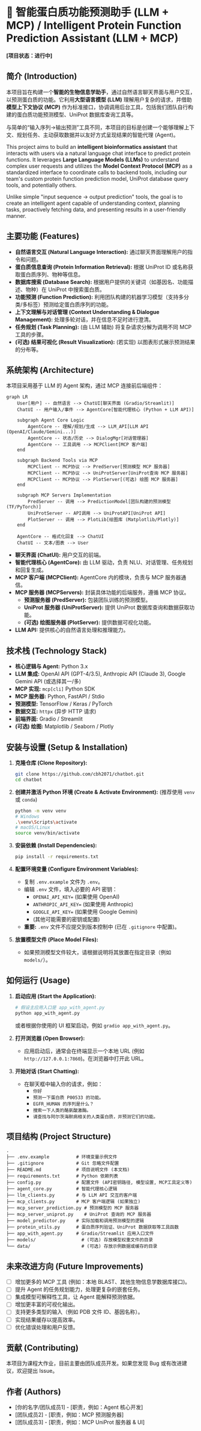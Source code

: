 # 🧬 智能蛋白质功能预测助手 (LLM + MCP) / Intelligent Protein Function Prediction Assistant (LLM + MCP)

**[项目状态：进行中]** 
## 简介 (Introduction)

本项目旨在构建一个**智能的生物信息学助手**，通过自然语言聊天界面与用户交互，以预测蛋白质的功能。它利用**大型语言模型 (LLM)** 理解用户复杂的请求，并借助**模型上下文协议 (MCP)** 作为标准接口，协调调用后台工具，包括我们团队自行构建的蛋白质功能预测模型、UniProt 数据库查询工具等。

与简单的“输入序列->输出预测”工具不同，本项目的目标是创建一个能够理解上下文、规划任务、主动获取数据并以友好方式呈现结果的智能代理 (Agent)。

This project aims to build an **intelligent bioinformatics assistant** that interacts with users via a natural language chat interface to predict protein functions. It leverages **Large Language Models (LLMs)** to understand complex user requests and utilizes the **Model Context Protocol (MCP)** as a standardized interface to coordinate calls to backend tools, including our team's custom protein function prediction model, UniProt database query tools, and potentially others.

Unlike simple "input sequence -> output prediction" tools, the goal is to create an intelligent agent capable of understanding context, planning tasks, proactively fetching data, and presenting results in a user-friendly manner.

## 主要功能 (Features)

*   **自然语言交互 (Natural Language Interaction):** 通过聊天界面理解用户的指令和问题。
*   **蛋白质信息查询 (Protein Information Retrieval):** 根据 UniProt ID 或名称获取蛋白质序列、物种等信息。
*   **数据库搜索 (Database Search):** 根据用户提供的关键词（如基因名、功能描述、物种）在 UniProt 中搜索蛋白质。
*   **功能预测 (Function Prediction):** 利用团队构建的机器学习模型（支持多分类/多标签）预测给定蛋白质序列的功能。
*   **上下文理解与对话管理 (Context Understanding & Dialogue Management):** 处理多轮对话，并在信息不足时进行澄清。
*   **任务规划 (Task Planning):** (由 LLM 辅助) 将复杂请求分解为调用不同 MCP 工具的步骤。
*   **(可选) 结果可视化 (Result Visualization):** (若实现) 以图表形式展示预测结果的分布等。

## 系统架构 (Architecture)

本项目采用基于 LLM 的 Agent 架构，通过 MCP 连接前后端组件：

```mermaid
graph LR
    User[用户] -- 自然语言 --> ChatUI[聊天界面 (Gradio/Streamlit)]
    ChatUI -- 用户输入/事件 --> AgentCore[智能代理核心 (Python + LLM API)]

    subgraph Agent Core Logic
        AgentCore -- 理解/规划/生成 --> LLM_API[LLM API (OpenAI/Claude/Gemini...)]
        AgentCore -- 状态/历史 --> DialogMgr[对话管理器]
        AgentCore -- 工具调用 --> MCPClient[MCP 客户端]
    end

    subgraph Backend Tools via MCP
        MCPClient -- MCP协议 --> PredServer[预测模型 MCP 服务器]
        MCPClient -- MCP协议 --> UniProtServer[UniProt查询 MCP 服务器]
        MCPClient -- MCP协议 --> PlotServer[(可选) 绘图 MCP 服务器]
    end

    subgraph MCP Servers Implementation
        PredServer -- 调用 --> PredictionModel[团队构建的预测模型 (TF/PyTorch)]
        UniProtServer -- API调用 --> UniProtAPI[UniProt API]
        PlotServer -- 调用 --> PlotLib[绘图库 (Matplotlib/Plotly)]
    end

    AgentCore -- 格式化回复 --> ChatUI
    ChatUI -- 文本/图表 --> User
```

*   **聊天界面 (ChatUI):** 用户交互的前端。
*   **智能代理核心 (AgentCore):** 由 LLM 驱动，负责 NLU、对话管理、任务规划和回复生成。
*   **MCP 客户端 (MCPClient):** AgentCore 内的模块，负责与 MCP 服务器通信。
*   **MCP 服务器 (MCPServers):** 封装具体功能的后端服务，遵循 MCP 协议。
    *   **预测服务器 (PredServer):** 包装团队训练的预测模型。
    *   **UniProt 服务器 (UniProtServer):** 提供 UniProt 数据库查询和数据获取功能。
    *   **(可选) 绘图服务器 (PlotServer):** 提供数据可视化功能。
*   **LLM API:** 提供核心的自然语言处理和推理能力。

## 技术栈 (Technology Stack)

*   **核心逻辑与 Agent:** Python 3.x
*   **LLM 集成:** OpenAI API (GPT-4/3.5), Anthropic API (Claude 3), Google Gemini API (或选择其一/多)
*   **MCP 实现:** `mcp[cli]` Python SDK
*   **MCP 服务器:** Python, FastAPI / Stdio
*   **预测模型:** TensorFlow / Keras / PyTorch 
*   **数据交互:** `httpx` (异步 HTTP 请求)
*   **前端界面:** Gradio / Streamlit 
*   **(可选) 绘图:** Matplotlib / Seaborn / Plotly

## 安装与设置 (Setup & Installation)

1.  **克隆仓库 (Clone Repository):**
    ```bash
    git clone https://github.com/cbh2071/chatbot.git
    cd chatbot
    ```

2.  **创建并激活 Python 环境 (Create & Activate Environment):** (推荐使用 `venv` 或 `conda`)
    ```bash
    python -m venv venv
    # Windows
    .\venv\Scripts\activate
    # macOS/Linux
    source venv/bin/activate
    ```

3.  **安装依赖 (Install Dependencies):**
    ```bash
    pip install -r requirements.txt
    ```

4.  **配置环境变量 (Configure Environment Variables):**
    *   复制 `.env.example` 文件为 `.env`。
    *   编辑 `.env` 文件，填入必要的 API 密钥：
        *   `OPENAI_API_KEY=` (如果使用 OpenAI)
        *   `ANTHROPIC_API_KEY=` (如果使用 Anthropic)
        *   `GOOGLE_API_KEY=` (如果使用 Google Gemini)
        *   (其他可能需要的密钥或配置)
    *   **重要:** `.env` 文件不应提交到版本控制中 (已在 `.gitignore` 中配置)。

5.  **放置模型文件 (Place Model Files):**
    *   如果预测模型文件较大，请根据说明将其放置在指定目录（例如 `models/`）。

## 如何运行 (Usage)

1.  **启动应用 (Start the Application):**
    ```bash
    # 假设主应用入口是 app_with_agent.py
    python app_with_agent.py
    ```
    或者根据你使用的 UI 框架启动，例如 `gradio app_with_agent.py`。

2.  **打开浏览器 (Open Browser):**
    *   应用启动后，通常会在终端显示一个本地 URL (例如 `http://127.0.0.1:7860`)。在浏览器中打开此 URL。

3.  **开始对话 (Start Chatting):**
    *   在聊天框中输入你的请求，例如：
        *   `你好`
        *   `预测一下蛋白质 P00533 的功能。`
        *   `EGFR_HUMAN 的序列是什么？`
        *   `搜索一下人类的酪氨酸激酶。`
        *   `请查找与阿尔茨海默病相关的人类蛋白质，并预测它们的功能。`

## 项目结构 (Project Structure)

```
.
├── .env.example          # 环境变量示例文件
├── .gitignore            # Git 忽略文件配置
├── README.md             # 项目说明文件 (本文档)
├── requirements.txt      # Python 依赖列表
├── config.py             # 配置文件 (API密钥路径, 模型设置, MCP工具定义等)
├── agent_core.py         # 智能代理核心逻辑
├── llm_clients.py        # 与 LLM API 交互的客户端
├── mcp_clients.py        # MCP 客户端逻辑 (如果独立)
├── mcp_server_prediction.py # 预测模型的 MCP 服务器
├── mcp_server_uniprot.py    # UniProt 查询的 MCP 服务器
├── model_predictor.py    # 实际加载和调用预测模型的逻辑
├── protein_utils.py      # 蛋白质序列验证、UniProt 数据获取等工具函数
├── app_with_agent.py     # Gradio/Streamlit 应用入口文件
├── models/                 # (可选) 存放模型权重文件的目录
└── data/                   # (可选) 存放示例数据或缓存的目录
```

## 未来改进方向 (Future Improvements)

*   [ ] 增加更多的 MCP 工具 (例如：本地 BLAST、其他生物信息学数据库接口)。
*   [ ] 提升 Agent 的任务规划能力，处理更复杂的嵌套任务。
*   [ ] 集成模型可解释性工具，让 Agent 能解释预测依据。
*   [ ] 增加更丰富的可视化输出。
*   [ ] 支持更多类型的输入（例如 PDB 文件 ID、基因名称）。
*   [ ] 实现结果缓存以提高效率。
*   [ ] 优化错误处理和用户反馈。

## 贡献 (Contributing)

本项目为课程大作业，目前主要由团队成员开发。如果您发现 Bug 或有改进建议，欢迎提出 Issue。

## 作者 (Authors)

*   [你的名字/团队成员1] - [职责，例如：Agent 核心开发]
*   [团队成员2] - [职责，例如：MCP 预测服务器]
*   [团队成员3] - [职责，例如：MCP UniProt 服务器 & UI]


